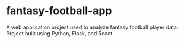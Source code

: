# fantasy-football-app

A web application project used to analyze fantasy football player data. Project built using Python, Flask, and React
